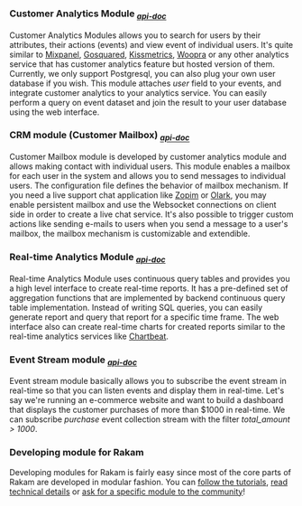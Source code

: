 ### Customer Analytics Module <sub>*[api-doc]()*</sub>
Customer Analytics Modules allows you to search for users by their attributes, their actions (events) and view event of individual users. It's quite similar to [Mixpanel](), [Gosquared](), [Kissmetrics](), [Woopra]() or any other analytics service that has customer analytics feature but hosted version of them. Currently, we only support Postgresql, you can also plug your own user database if you wish. This module attaches *user* field to your events, and integrate customer analytics to your analytics service. You can easily perform a query on event dataset and join the result to your user database using the web interface.

### CRM module (Customer Mailbox) <sub>*[api-doc]()*</sub>
Customer Mailbox module is developed by customer analytics module and allows making contact with individual users. This module enables a mailbox for each user in the system and allows you to send messages to individual users. The configuration file defines the behavior of mailbox mechanism. If you need a live support chat application like [Zopim]() or [Olark](), you may enable persistent mailbox and use the Websocket connections on client side in order to create a live chat service. It's also possible to trigger custom actions like sending e-mails to users when you send a message to a user's mailbox, the mailbox mechanism is customizable and extendible.

### Real-time Analytics Module <sub>*[api-doc]()*</sub>
Real-time Analytics Module uses continuous query tables and provides you a high level interface to create real-time reports. It has a pre-defined set of aggregation functions that are implemented by backend continuous query table implementation. Instead of writing SQL queries, you can easily generate report and query that report for a specific time frame. The web interface also can create real-time charts for created reports similar to the real-time analytics services like [Chartbeat]().

### Event Stream module <sub>*[api-doc]()*</sub>
Event stream module basically allows you to subscribe the event stream in real-time so that you can listen events and display them in real-time. Let's say we're running an e-commerce website and want to build a dashboard that displays the customer purchases of more than $1000 in real-time. We can subscribe *purchase* event collection stream with the filter *total_amount > 1000*.

### Developing module for Rakam 
Developing modules for Rakam is fairly easy since most of the core parts of Rakam are developed in modular fashion. You can [follow the tutorials](), [read technical details]() or [ask for a specific module to the community]()!